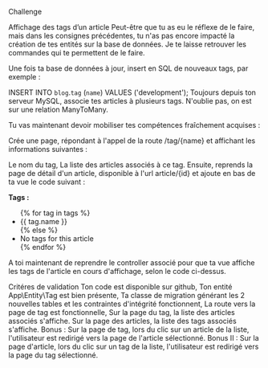  Challenge

Affichage des tags d’un article
Peut-être que tu as eu le réflexe de le faire, mais dans les consignes précédentes, tu n'as pas encore impacté la création de tes entités sur la base de données. Je te laisse retrouver les commandes qui te permettent de le faire.

Une fois ta base de données à jour, insert en SQL de nouveaux tags, par exemple :

INSERT INTO `blog`.`tag` (`name`) VALUES ('development');
Toujours depuis ton serveur MySQL, associe tes articles à plusieurs tags. N'oublie pas, on est sur une relation ManyToMany.

Tu vas maintenant devoir mobiliser tes compétences fraîchement acquises :

Crée une page, répondant à l'appel de la route /tag/{name} et affichant les informations suivantes :

Le nom du tag,
La liste des articles associés à ce tag.
Ensuite, reprends la page de détail d'un article, disponible à l'url article/{id} et ajoute en bas de ta vue le code suivant :

<strong>Tags :</strong>
<ul>
    {% for tag in tags %}
        <li>{{ tag.name }} </li>
    {% else %}
        <li>No tags for this article</li>
    {% endfor %}
</ul>

A toi maintenant de reprendre le controller associé pour que ta vue affiche les tags de l'article en cours d'affichage, selon le code ci-dessus.

Critéres de validation
Ton code est disponible sur github,
Ton entité App\Entity\Tag est bien présente,
Ta classe de migration générant les 2 nouvelles tables et les contraintes d'intégrité fonctionnent,
La route vers la page de tag est fonctionnelle,
Sur la page du tag, la liste des articles associés s'affiche.
Sur la page des articles, la liste des tags associés s'affiche.
Bonus : Sur la page de tag, lors du clic sur un article de la liste, l'utilisateur est redirigé vers la page de l'article sélectionné.
Bonus II : Sur la page d'article, lors du clic sur un tag de la liste, l'utilisateur est redirigé vers la page du tag sélectionné.
